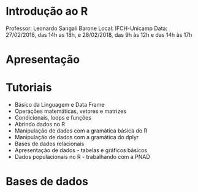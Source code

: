 # Introdução ao R

Professor: Leonardo Sangali Barone
Local: IFCH-Unicamp
Data: 27/02/2018, das 14h as 18h, e 28/02/2018, das 9h às 12h e das 14h às 17h 

# Apresentação

# Tutoriais

- Básico da Linguagem e Data Frame
- Operações matemáticas, vetores e matrizes
- Condicionais, loops e funções
- Abrindo dados no R
- Manipulação de dados com a gramática básica do R
- Manipulação de dados com a gramática do dplyr
- Bases de dados relacionais
- Apresentação de dados - tabelas e gráficos básicos
- Dados populacionais no R - trabalhando com a PNAD

# Bases de dados

